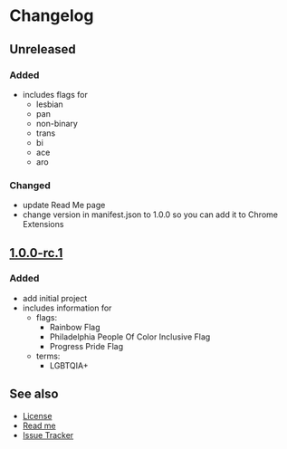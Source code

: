 # Changelog

## Unreleased

### Added

- includes flags for
    - lesbian
    - pan
    - non-binary
    - trans
    - bi
    - ace
    - aro

### Changed

- update Read Me page
- change version in manifest.json to 1.0.0 so you can add it to Chrome Extensions

## [1.0.0-rc.1](https://github.com/stephfuchs/queer-custom-chrome-tab/releases/tag/1.0.0-rc.1)

### Added

- add initial project
- includes information for
    - flags:
        - Rainbow Flag
        - Philadelphia People Of Color Inclusive Flag
        - Progress Pride Flag
    - terms:
        - LGBTQIA+

## See also

- [License](https://github.com/stephfuchs/queer-custom-chrome-tab/LICENSE)
- [Read me](https://github.com/stephfuchs/queer-custom-chrome-tab/README.md)
- [Issue Tracker](https://github.com/stephfuchs/queer-custom-chrome-tab/issues)
